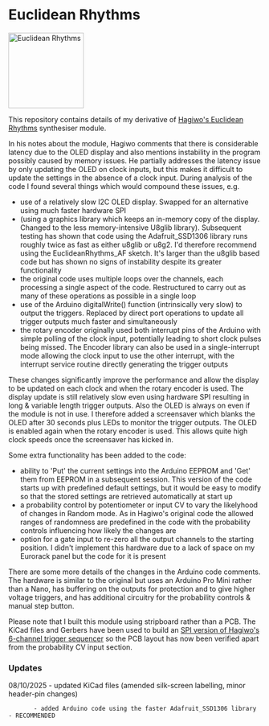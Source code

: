 # Euclidean Rhythms
<img title="Euclidean Rhythms" width="150px" src="https://github.com/user-attachments/assets/ccd983dd-b1db-48ab-b2c8-7528f476d753">

This repository contains details of my derivative of [Hagiwo's Euclidean Rhythms](https://note.com/solder_state/n/n433b32ea6dbc) synthesiser module.

In his notes about the module, Hagiwo comments that there is considerable latency due to the OLED display and also mentions instability in the program
possibly caused by memory issues. He partially addresses the latency issue by only updating the OLED on clock inputs, but this makes it difficult to
update the settings in the absence of a clock input.
During analysis of the code I found several things which would compound these issues, e.g.
- use of a relatively slow I2C OLED display. Swapped for an alternative using much faster hardware SPI
- (using a graphics library which keeps an in-memory copy of the display. Changed to the less memory-intensive U8glib library). Subsequent testing has shown that code using the Adafruit_SSD1306 library runs roughly twice as fast as either u8glib or u8g2. I'd therefore recommend using the EuclideanRhythms_AF sketch. It's larger than the u8glib based code but has shown no signs of instability despite its greater functionality
- the original code uses multiple loops over the channels, each processing a single aspect of the code. Restructured to carry out as many of these
operations as possible in a single loop
- use of the Arduino digitalWrite() function (intrinsically very slow) to output the triggers. Replaced by direct port operations to update all trigger
outputs much faster and simultaneously
- the rotary encoder originally used both interrupt pins of the Arduino with simple polling of the clock input, potentially leading to short clock pulses
being missed. The Encoder library can also be used in a single-interrupt mode allowing the clock input to use the other interrupt, with the interrupt
service routine directly generating the trigger outputs

These changes significantly improve the performance and allow the display to be updated on each clock and when the rotary encoder is used. The display
update is still relatively slow even using hardware SPI resulting in long & variable length trigger outputs. Also the OLED is always on even if the
module is not in use. I therefore added a screensaver which blanks the OLED after 30 seconds plus LEDs to monitor the trigger outputs. The OLED is
enabled again when the rotary encoder is used. This allows quite high clock speeds once the screensaver has kicked in.

Some extra functionality has been added to the code:
- ability to 'Put' the current settings into the Arduino EEPROM and 'Get' them from EEPROM in a subsequent session. This version of the code starts up
with predefined default settings, but it would be easy to modify so that the stored settings are retrieved automatically at start up
- a probability control by potentiometer or input CV to vary the likelyhood of changes in Random mode. As in Hagiwo's original code the allowed ranges
of randomness are predefined in the code with the probability controls influencing how likely the changes are
- option for a gate input to re-zero all the output channels to the starting position. I didn't implement this hardware due to a lack of space on my
Eurorack panel but the code for it is present

There are some more details of the changes in the Arduino code comments. The hardware is similar to the original but uses an Arduino Pro Mini rather than
a Nano, has buffering on the outputs for protection and to give higher voltage triggers, and has additional circuitry for the probability controls &
manual step button.

Please note that I built this module using stripboard rather than a PCB. The KiCad files and Gerbers have been used to build an [SPI version of Hagiwo's 6-channel trigger sequencer](https://github.com/clarionut/6-channel-trg-sequencer) so the PCB layout has now been verified apart from the probability CV input section.

### Updates
08/10/2025 - updated KiCad files (amended silk-screen labelling, minor header-pin changes)

           - added Arduino code using the faster Adafruit_SSD1306 library - RECOMMENDED
